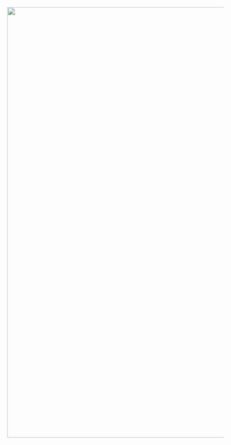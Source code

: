 <img align="right" width="1000" height="1000" src="https://github.com/GanziDaeyong/GanziDaeyong/blob/main/corgi-computer.gif">
